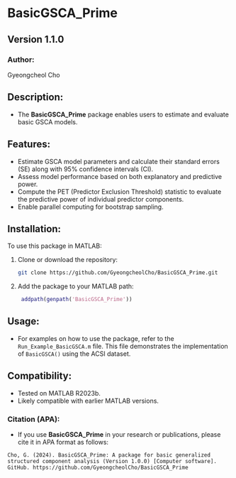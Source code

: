 # BasicGSCA_Prime

## Version 1.1.0

### Author:
Gyeongcheol Cho

## Description:
- The **BasicGSCA_Prime** package enables users to estimate and evaluate basic GSCA models.

## Features:
- Estimate GSCA model parameters and calculate their standard errors (SE) along with 95% confidence intervals (CI).
- Assess model performance based on both explanatory and predictive power.
- Compute the PET (Predictor Exclusion Threshold) statistic to evaluate the predictive power of individual predictor components.
- Enable parallel computing for bootstrap sampling.

## Installation:
To use this package in MATLAB:
1. Clone or download the repository:
   ```bash
   git clone https://github.com/GyeongcheolCho/BasicGSCA_Prime.git
   ```
2. Add the package to your MATLAB path:
   ```matlab
    addpath(genpath('BasicGSCA_Prime'))
   ```

## Usage:
- For examples on how to use the package, refer to the `Run_Example_BasicGSCA.m` file. This file demonstrates the implementation of `BasicGSCA()` using the ACSI dataset.

## Compatibility:
- Tested on MATLAB R2023b.
- Likely compatible with earlier MATLAB versions.

### Citation (APA):
- If you use **BasicGSCA_Prime** in your research or publications, please cite it in APA format as follows:

```plaintext
Cho, G. (2024). BasicGSCA_Prime: A package for basic generalized structured component analysis (Version 1.0.0) [Computer software]. GitHub. https://github.com/GyeongcheolCho/BasicGSCA_Prime
```
